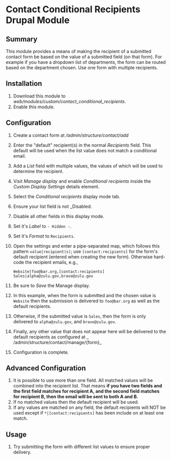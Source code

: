 # Contact Conditional Recipients Drupal Module

## Summary

This module provides a means of making the recipient of a submitted contact form
be based on the value of a submitted field (on that form).  For example if you have a dropdown list of departments, the form can be routed based on the department chosen.  Use one form with multiple recipients.

## Installation

1. Download this module to _web/modules/custom/contact_conditional_recipients_.
1. Enable this module.

## Configuration

1. Create a contact form at _/admin/structure/contact/add_
1. Enter the "default" recipient(s) in the normal _Recipients_ field.  This default will be used when the list value does not match a conditional email.
1. Add a _List_ field with multiple values, the values of which will be used to
   determine the recipient.
1. Visit _Manage display_ and enable _Conditional recipients_ inside the _Custom Display
   Settings_ details element.
1. Select the _Conditional recipients_ display mode tab.
1. Ensure your list field is not _Disabled.
1. Disable all other fields in this display mode.
1. Set it's _Label_ to `- Hidden -`.
1. Set it's _Format_ to `Recipients`.
1. Open the settings and enter a pipe-separated map, which follows this
   pattern `value|recipient(s)`; use `[contact:recipients]` for the form's
   default recipient (entered when creating the new form). Otherwise hard-code
   the recipient emails, e.g.,

    ```text
    Website|foo@bar.org,[contact:recipients]
    Sales|alpha@zulu.gov,bravo@zulu.gov
    ```
1. Be sure to _Save_ the Manage display.
1. In this example, when the form is submitted and the chosen value is `Website`
   then the submission is delivered to `foo@bar.org` as well as the default
   recipients.
1. Otherwise, if the submitted value is `Sales`, then the form is only delivered
   to `alpha@zulu.gov`, and `bravo@zulu.gov`.
1. Finally, any other value that does not appear here will be delivered to the
   default recipients as configured at _
   /admin/structure/contact/manage/{form}_

1. Configuration is complete.

## Advanced Configuration

1. It is possible to use more than one field.  All matched values will be combined into the recipient list.  That means **if you have two fields and the first field matches for recipient A, and the second field matches for recipient B, then the email will be sent to both A and B.**
1. If no matched values then the default recipient will be used.
1. If any values are matched on any field, the default recipients will NOT be used except if `*|[contact:recipients]` has been include on at least one match.

## Usage

1. Try submitting the form with different list values to ensure proper delivery.
